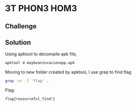 # 3T PHON3 HOM3
## Challenge
## Solution
Using apktool to decompile apk file,
```bash
apktool d maybeaninvasionapp.apk 
```
Moving to new folder created by apktool, I use grep to find flag
```bash
grep -nr -I 'flag' .
```
Flag:
```
flag{resourceful_find!}
```
